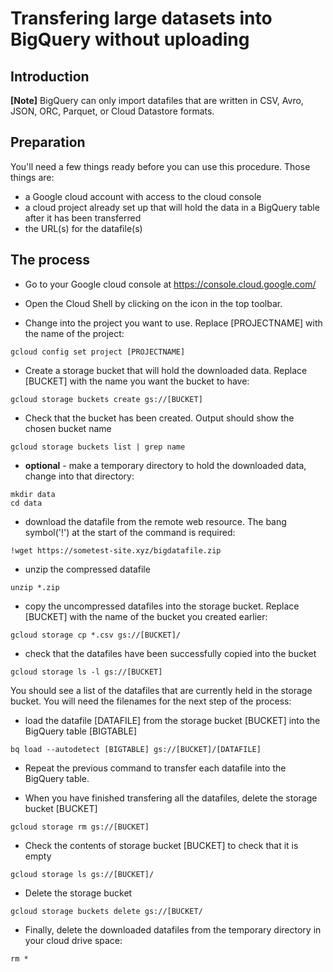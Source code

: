 # Transfering large datasets into BigQuery without uploading
## Introduction

**[Note]** BigQuery can only import datafiles that are written in CSV, Avro, JSON, ORC, Parquet, or Cloud Datastore formats.

## Preparation
You'll need a few things ready before you can use this procedure. Those things are:
- a Google cloud account with access to the cloud console
- a cloud project already set up that will hold the data in a BigQuery table after it has been transferred
- the URL(s) for the datafile(s)

## The process
- Go to your Google cloud console at https://console.cloud.google.com/

- Open the Cloud Shell by clicking on the icon in the top toolbar.

- Change into the project you want to use. Replace [PROJECTNAME] with the name of the project:

` gcloud config set project [PROJECTNAME] `

- Create a storage bucket that will hold the downloaded data. Replace [BUCKET] with the name you want the bucket to have:

` gcloud storage buckets create gs://[BUCKET] `

- Check that the bucket has been created. Output should show the chosen bucket name

` gcloud storage buckets list | grep name `

- **optional** - make a temporary directory to hold the downloaded data, change into that directory: 

``` 
mkdir data
cd data
```

- download the datafile from the remote web resource. The bang symbol('!') at the start of the command is required:

` !wget https://sometest-site.xyz/bigdatafile.zip `

- unzip the compressed datafile

` unzip *.zip `

- copy the uncompressed datafiles into the storage bucket. Replace [BUCKET] with the name of the bucket you created earlier:

` gcloud storage cp *.csv gs://[BUCKET]/ `

- check that the datafiles have been successfully copied into the bucket

` gcloud storage ls -l gs://[BUCKET] `

You should see a list of the datafiles that are currently held in the storage bucket. You will need the filenames for the next step of the process:

- load the datafile [DATAFILE] from the storage bucket [BUCKET] into the BigQuery table [BIGTABLE]

`` bq load --autodetect [BIGTABLE] gs://[BUCKET]/[DATAFILE] ``

- Repeat the previous command to transfer each datafile into the BigQuery table.

- When you have finished transfering all the datafiles, delete the storage bucket [BUCKET]

` gcloud storage rm gs://[BUCKET] `

- Check the contents of storage bucket [BUCKET] to check that it is empty

` gcloud storage ls gs://[BUCKET]/ `

- Delete the storage bucket

` gcloud storage buckets delete gs://[BUCKET/ `

- Finally, delete the downloaded datafiles from the temporary directory in your cloud drive space:

` rm * `

